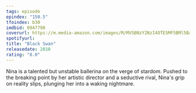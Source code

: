 ```yaml
---
tags: episode
epindex: "150.5"
tfoindex: b30
imdbid: 0947798
coverurl: https://m.media-amazon.com/images/M/MV5BNzY2NzI4OTE5MF5BMl5BanBnXkFtZTcwMjMyNDY4Mw@@._V1_SY300_CR2,0,202,300_.jpg
spotifyurl: 
title: "Black Swan"
releasedate: 2010
rating: "8.0"
---
```


Nina is a talented but unstable ballerina on the verge of stardom. Pushed to the breaking point by her artistic director and a seductive rival, Nina's grip on reality slips, plunging her into a waking nightmare.